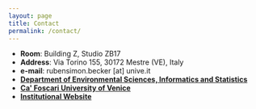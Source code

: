 ```yaml
---
layout: page
title: Contact
permalink: /contact/
---
```



- **Room**: Building Z, Studio ZB17
- **Address**: Via Torino 155, 30172 Mestre (VE), Italy
- **e-mail**: rubensimon.becker [at] unive.it
- [**Department of Environmental Sciences, Informatics and Statistics**](https://www.unive.it/pag/28183)
- [**Ca' Foscari University of Venice**](https://www.unive.it)
- [**Institutional Website**](https://www.unive.it/pag/28183)
